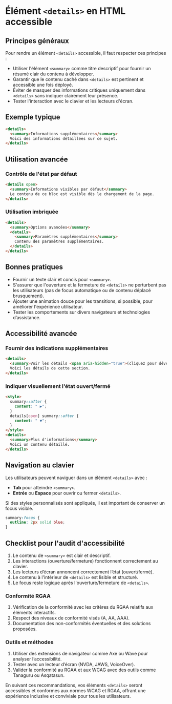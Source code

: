 # Élément `<details>` en HTML accessible

## Principes généraux

Pour rendre un élément `<details>` accessible, il faut respecter ces principes :

- Utiliser l'élément `<summary>` comme titre descriptif pour fournir un résumé clair du contenu à développer.
- Garantir que le contenu caché dans `<details>` est pertinent et accessible une fois déployé.
- Éviter de masquer des informations critiques uniquement dans `<details>` sans indiquer clairement leur présence.
- Tester l'interaction avec le clavier et les lecteurs d'écran.

## Exemple typique

```html
<details>
  <summary>Informations supplémentaires</summary>
  Voici des informations détaillées sur ce sujet.
</details>
```

## Utilisation avancée

### Contrôle de l'état par défaut

```html
<details open>
  <summary>Informations visibles par défaut</summary>
  Le contenu de ce bloc est visible dès le chargement de la page.
</details>
```

### Utilisation imbriquée

```html
<details>
  <summary>Options avancées</summary>
  <details>
    <summary>Paramètres supplémentaires</summary>
    Contenu des paramètres supplémentaires.
  </details>
</details>
```

## Bonnes pratiques

- Fournir un texte clair et concis pour `<summary>`.
- S'assurer que l'ouverture et la fermeture de `<details>` ne perturbent pas les utilisateurs (pas de focus automatique ou de contenu déplacé brusquement).
- Ajouter une animation douce pour les transitions, si possible, pour améliorer l'expérience utilisateur.
- Tester les comportements sur divers navigateurs et technologies d’assistance.

## Accessibilité avancée

### Fournir des indications supplémentaires

```html
<details>
  <summary>Voir les détails <span aria-hidden="true">(cliquez pour développer)</span></summary>
  Voici les détails de cette section.
</details>
```

### Indiquer visuellement l'état ouvert/fermé

```html
<style>
  summary::after {
    content: " ▶";
  }
  details[open] summary::after {
    content: " ▼";
  }
</style>
<details>
  <summary>Plus d'informations</summary>
  Voici un contenu détaillé.
</details>
```

## Navigation au clavier

Les utilisateurs peuvent naviguer dans un élément `<details>` avec :

- **Tab** pour atteindre `<summary>`.
- **Entrée** ou **Espace** pour ouvrir ou fermer `<details>`.

Si des styles personnalisés sont appliqués, il est important de conserver un focus visible.

```css
summary:focus {
  outline: 2px solid blue;
}
```

## Checklist pour l'audit d'accessibilité

1. Le contenu de `<summary>` est clair et descriptif.
2. Les interactions (ouverture/fermeture) fonctionnent correctement au clavier.
3. Les lecteurs d’écran annoncent correctement l’état (ouvert/fermé).
4. Le contenu à l'intérieur de `<details>` est lisible et structuré.
5. Le focus reste logique après l'ouverture/fermeture de `<details>`.


### Conformité RGAA

1. Vérification de la conformité avec les critères du RGAA relatifs aux éléments interactifs.
2. Respect des niveaux de conformité visés (A, AA, AAA).
3. Documentation des non-conformités éventuelles et des solutions proposées.

### Outils et méthodes

1. Utiliser des extensions de navigateur comme Axe ou Wave pour analyser l’accessibilité.
2. Tester avec un lecteur d’écran (NVDA, JAWS, VoiceOver).
3. Valider la conformité au RGAA et aux WCAG avec des outils comme Tanaguru ou Asqatasun.

En suivant ces recommandations, vos éléments `<details>` seront accessibles et conformes aux normes WCAG et RGAA, offrant une expérience inclusive et conviviale pour tous les utilisateurs.

